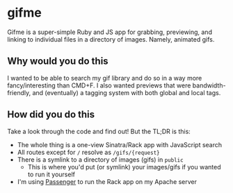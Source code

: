# gifme
Gifme is a super-simple Ruby and JS app for grabbing, previewing, and linking to individual files
in a directory of images. Namely, animated gifs.

## Why would you do this
I wanted to be able to search my gif library and do so in a way more fancy/interesting than CMD+F.
I also wanted previews that were bandwidth-friendly, and (eventually) a tagging system with both
global and local tags.

## How did you do this
Take a look through the code and find out! But the TL;DR is this:

- The whole thing is a one-view Sinatra/Rack app with JavaScript search
- All routes except for `/` resolve as `/gifs/{request}`
- There is a symlink to a directory of images (gifs) in `public`
  - This is where you'd put (or symlink) your images/gifs if you wanted to run it yourself
- I'm using [Passenger](https://www.phusionpassenger.com) to run the Rack app on my Apache server
